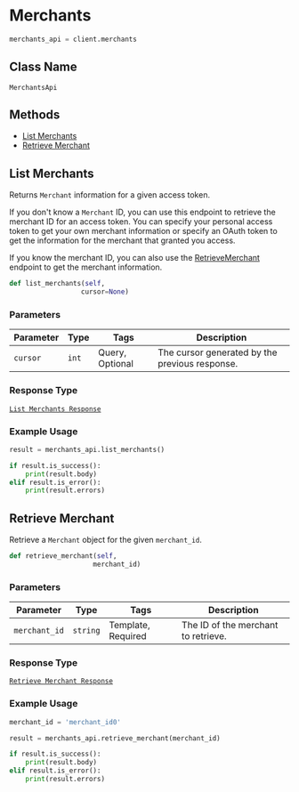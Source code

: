 # Merchants

```python
merchants_api = client.merchants
```

## Class Name

`MerchantsApi`

## Methods

* [List Merchants](/doc/merchants.md#list-merchants)
* [Retrieve Merchant](/doc/merchants.md#retrieve-merchant)

## List Merchants

Returns `Merchant` information for a given access token.

If you don't know a `Merchant` ID, you can use this endpoint to retrieve the merchant ID for an access token.
You can specify your personal access token to get your own merchant information or specify an OAuth token
to get the information for the  merchant that granted you access.

If you know the merchant ID, you can also use the [RetrieveMerchant](#endpoint-merchants-retrievemerchant) 
endpoint to get the merchant information.

```python
def list_merchants(self,
                  cursor=None)
```

### Parameters

| Parameter | Type | Tags | Description |
|  --- | --- | --- | --- |
| `cursor` | `int` | Query, Optional | The cursor generated by the previous response. |

### Response Type

[`List Merchants Response`](/doc/models/list-merchants-response.md)

### Example Usage

```python
result = merchants_api.list_merchants()

if result.is_success():
    print(result.body)
elif result.is_error():
    print(result.errors)
```

## Retrieve Merchant

Retrieve a `Merchant` object for the given `merchant_id`.

```python
def retrieve_merchant(self,
                     merchant_id)
```

### Parameters

| Parameter | Type | Tags | Description |
|  --- | --- | --- | --- |
| `merchant_id` | `string` | Template, Required | The ID of the merchant to retrieve. |

### Response Type

[`Retrieve Merchant Response`](/doc/models/retrieve-merchant-response.md)

### Example Usage

```python
merchant_id = 'merchant_id0'

result = merchants_api.retrieve_merchant(merchant_id)

if result.is_success():
    print(result.body)
elif result.is_error():
    print(result.errors)
```

